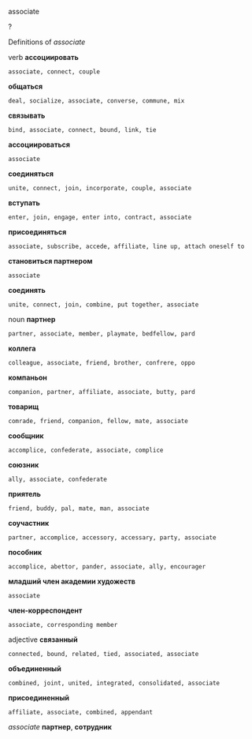associate

?


Definitions of _associate_

verb
**ассоциировать**

    associate, connect, couple
**общаться**

    deal, socialize, associate, converse, commune, mix
**связывать**

    bind, associate, connect, bound, link, tie
**ассоциироваться**

    associate
**соединяться**

    unite, connect, join, incorporate, couple, associate
**вступать**

    enter, join, engage, enter into, contract, associate
**присоединяться**

    associate, subscribe, accede, affiliate, line up, attach oneself to
**становиться партнером**

    associate
**соединять**

    unite, connect, join, combine, put together, associate

noun
**партнер**

    partner, associate, member, playmate, bedfellow, pard
**коллега**

    colleague, associate, friend, brother, confrere, oppo
**компаньон**

    companion, partner, affiliate, associate, butty, pard
**товарищ**

    comrade, friend, companion, fellow, mate, associate
**сообщник**

    accomplice, confederate, associate, complice
**союзник**

    ally, associate, confederate
**приятель**

    friend, buddy, pal, mate, man, associate
**соучастник**

    partner, accomplice, accessory, accessary, party, associate
**пособник**

    accomplice, abettor, pander, associate, ally, encourager
**младший член академии художеств**

    associate
**член-корреспондент**

    associate, corresponding member

adjective
**связанный**

    connected, bound, related, tied, associated, associate
**объединенный**

    combined, joint, united, integrated, consolidated, associate
**присоединенный**

    affiliate, associate, combined, appendant

_associate_
**партнер**, **сотрудник**